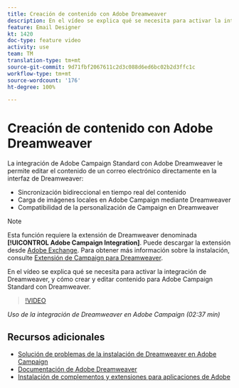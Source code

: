 ```yaml
---
title: Creación de contenido con Adobe Dreamweaver
description: En el vídeo se explica qué se necesita para activar la integración de Dreamweaver, y cómo crear y editar contenido para Adobe Campaign Standard con Dreamweaver.
feature: Email Designer
kt: 1420
doc-type: feature video
activity: use
team: TM
translation-type: tm+mt
source-git-commit: 9d71fbf2067611c2d3c088d6ed6bc02b2d3ffc1c
workflow-type: tm+mt
source-wordcount: '176'
ht-degree: 100%

---
```



# Creación de contenido con Adobe Dreamweaver

La integración de Adobe Campaign Standard con Adobe Dreamweaver le permite editar el contenido de un correo electrónico directamente en la interfaz de Dreamweaver:

* Sincronización bidireccional en tiempo real del contenido
* Carga de imágenes locales en Adobe Campaign mediante Dreamweaver
* Compatibilidad de la personalización de Campaign en Dreamweaver

>[!NOTE]
>
>Esta función requiere la extensión de Dreamweaver denominada **[!UICONTROL Adobe Campaign Integration]**. Puede descargar la extensión desde [Adobe Exchange](https://exchange.adobe.com/creativecloud.html#search). Para obtener más información sobre la instalación, consulte [Extensión de Campaign para Dreamweaver](https://helpx.adobe.com/es/dreamweaver/using/working-with-dreamweaver-and-campaign.html).

En el vídeo se explica qué se necesita para activar la integración de Dreamweaver, y cómo crear y editar contenido para Adobe Campaign Standard con Dreamweaver.

>[!VIDEO](https://video.tv.adobe.com/v/23121?quality=12)

*Uso de la integración de Dreamweaver en Adobe Campaign (02:37 min)*

## Recursos adicionales

* [Solución de problemas de la instalación de Dreamweaver en Adobe Campaign](https://helpx.adobe.com/es/dreamweaver/kb/dreamweaver-campaign-integration-issue.html)
* [Documentación de Adobe Dreamweaver](https://helpx.adobe.com/es/dreamweaver/using/working-with-dreamweaver-and-campaign.html)
* [Instalación de complementos y extensiones para aplicaciones de Adobe](https://helpx.adobe.com/es/creative-cloud/kb/installingextensionsandaddons.html)
